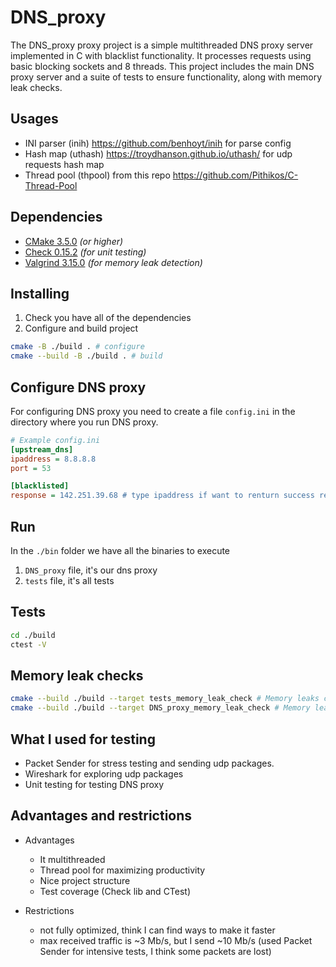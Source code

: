 # DNS_proxy

The DNS_proxy proxy project is a simple multithreaded DNS proxy server implemented in C with blacklist functionality. It processes requests using basic blocking sockets and 8 threads. This project includes the main DNS proxy server and a suite of tests to ensure functionality, along with memory leak checks.

## Usages

* INI parser (inih) https://github.com/benhoyt/inih for parse config
* Hash map (uthash) https://troydhanson.github.io/uthash/ for udp requests hash map
* Thread pool (thpool) from this repo https://github.com/Pithikos/C-Thread-Pool

## Dependencies

* [CMake 3.5.0](https://cmake.org/download/) _(or higher)_
* [Check 0.15.2](https://github.com/libcheck/check/releases) _(for unit testing)_
* [Valgrind 3.15.0](https://valgrind.org/docs/manual/dist.readme.html) _(for memory leak detection)_

## Installing

1. Check you have all of the dependencies
2. Configure and build project
  ```bash
  cmake -B ./build . # configure
  cmake --build -B ./build . # build
  ```

## Configure DNS proxy

For configuring DNS proxy you need to create a file `config.ini` in the directory where you run DNS proxy.

```ini
# Example config.ini
[upstream_dns]
ipaddress = 8.8.8.8
port = 53

[blacklisted]
response = 142.251.39.68 # type ipaddress if want to renturn success response on blacklisted domains else type error code
```

## Run

In the `./bin` folder we have all the binaries to execute

1. `DNS_proxy` file, it's our dns proxy
2. `tests` file, it's all tests

## Tests

```bash
cd ./build 
ctest -V
```

## Memory leak checks 

```bash
cmake --build ./build --target tests_memory_leak_check # Memory leaks check for all tests
cmake --build ./build --target DNS_proxy_memory_leak_check # Memory leaks check for all tests
```

## What I used for testing 

* Packet Sender for stress testing and sending udp packages. 
* Wireshark for exploring udp packages
* Unit testing for testing DNS proxy

## Advantages and restrictions

* Advantages 
  * It multithreaded
  * Thread pool for maximizing productivity
  * Nice project structure
  * Test coverage (Check lib and CTest)

* Restrictions 
  * not fully optimized, think I can find ways to make it faster 
  * max received traffic is ~3 Mb/s, but I send ~10 Mb/s (used Packet Sender for intensive tests, I think some packets are lost)


 





